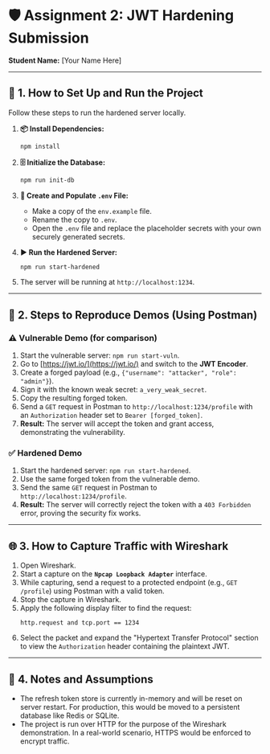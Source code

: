 # 🛡️ Assignment 2: JWT Hardening Submission

**Student Name:** [Your Name Here]

---

## 🚀 1. How to Set Up and Run the Project

Follow these steps to run the hardened server locally.

1.  **📦 Install Dependencies:**
    ```bash
    npm install
    ```

2.  **🗄️ Initialize the Database:**
    ```bash
    npm run init-db
    ```

3.  **🔑 Create and Populate `.env` File:**
    *   Make a copy of the `env.example` file.
    *   Rename the copy to `.env`.
    *   Open the `.env` file and replace the placeholder secrets with your own securely generated secrets.

4.  **▶️ Run the Hardened Server:**
    ```bash
    npm run start-hardened
    ```
5.  The server will be running at `http://localhost:1234`.

---

## 🔬 2. Steps to Reproduce Demos (Using Postman)

### ⚠️ Vulnerable Demo (for comparison)

1.  Start the vulnerable server: `npm run start-vuln`.
2.  Go to [https://jwt.io/](https://jwt.io/) and switch to the **JWT Encoder**.
3.  Create a forged payload (e.g., `{"username": "attacker", "role": "admin"}`).
4.  Sign it with the known weak secret: `a_very_weak_secret`.
5.  Copy the resulting forged token.
6.  Send a `GET` request in Postman to `http://localhost:1234/profile` with an `Authorization` header set to `Bearer [forged_token]`.
7.  **Result:** The server will accept the token and grant access, demonstrating the vulnerability.

### ✅ Hardened Demo

1.  Start the hardened server: `npm run start-hardened`.
2.  Use the same forged token from the vulnerable demo.
3.  Send the same `GET` request in Postman to `http://localhost:1234/profile`.
4.  **Result:** The server will correctly reject the token with a `403 Forbidden` error, proving the security fix works.

---

## 🌐 3. How to Capture Traffic with Wireshark

1.  Open Wireshark.
2.  Start a capture on the **`Npcap Loopback Adapter`** interface.
3.  While capturing, send a request to a protected endpoint (e.g., `GET /profile`) using Postman with a valid token.
4.  Stop the capture in Wireshark.
5.  Apply the following display filter to find the request:
    ```
    http.request and tcp.port == 1234
    ```
6.  Select the packet and expand the "Hypertext Transfer Protocol" section to view the `Authorization` header containing the plaintext JWT.

---

## 📝 4. Notes and Assumptions

*   The refresh token store is currently in-memory and will be reset on server restart. For production, this would be moved to a persistent database like Redis or SQLite.
*   The project is run over HTTP for the purpose of the Wireshark demonstration. In a real-world scenario, HTTPS would be enforced to encrypt traffic.